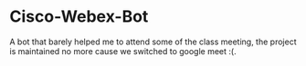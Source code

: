 # Cisco-Webex-Bot

A bot that barely helped me to attend some of the class meeting, the project is maintained no more cause we switched to google meet :(.
